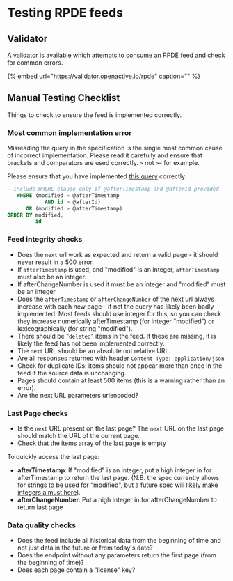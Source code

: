# Testing RPDE feeds

## Validator

A validator is available which attempts to consume an RPDE feed and check for common errors.

{% embed url="https://validator.openactive.io/rpde" caption="" %}

## Manual Testing Checklist

Things to check to ensure the feed is implemented correctly.

### Most common implementation error

Misreading the query in the specification is the single most common cause of incorrect implementation. Please read it carefully and ensure that brackets and comparators are used correctly. `>` not `>=` for example.

Please ensure that you have implemented [this query](https://www.openactive.io/realtime-paged-data-exchange/#sql-query-example-for-timestamp-id) correctly:

```sql
--include WHERE clause only if @afterTimestamp and @afterId provided
   WHERE (modified = @afterTimestamp
            AND id > @afterId)
      OR (modified > @afterTimestamp)
ORDER BY modified,
         id
```

### Feed integrity checks

* Does the `next` url work as expected and return a valid page - it should never result in a 500 error.
* If `afterTimestamp` is used, and "modified" is an integer, `afterTimestamp` must also be an integer.
* If afterChangeNumber is used it must be an integer and "modified" must be an integer.
* Does the `afterTimestamp` or `afterChangeNumber` of the next url always increase with each new page - if not the query has likely been badly implemented. Most feeds should use integer for this, so you can check they increase numerically afterTimestamp \(for integer "modified"\) or lexicographically \(for string "modified"\).
* There should be "`deleted`" items in the feed. If these are missing, it is likely the feed has not been implemented correctly.
* The `next` URL should be an absolute not relative URL.
* Are all responses returned with header `Content-Type: application/json`
* Check for duplicate IDs: items should not appear more than once in the feed if the source data is unchanging.
* Pages should contain at least 500 items \(this is a warning rather than an error\).
* Are the next URL parameters urlencoded?

### Last Page checks

* Is the `next` URL present on the last page? The `next` URL on the last page should match the URL of the current page.
* Check that the items array of the last page is empty

To quickly access the last page:

* **afterTimestamp**: If "modified" is an integer, put a high integer in for afterTimestamp to return the last page. \(N.B. the spec currently allows for strings to be used for "modified", but a future spec will likely [make integers a must here](https://github.com/openactive/realtime-paged-data-exchange/issues/89)\).
* **afterChangeNumber**: Put a high integer in for afterChangeNumber to return last page

### Data quality checks

* Does the feed include all historical data from the beginning of time and not just data in the future or from today's date?
* Does the endpoint without any parameters return the first page \(from the beginning of time\)?
* Does each page contain a "license" key?

